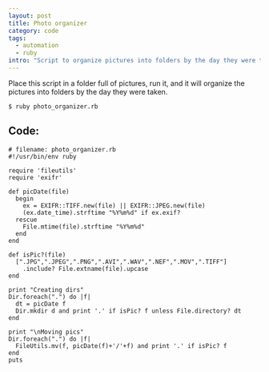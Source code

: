 ```yaml
--- 
layout: post
title: Photo organizer
category: code
tags:
  - automation
  - ruby
intro: "Script to organize pictures into folders by the day they were taken"
---
```


Place this script in a folder full of pictures, run it, and it will organize
the pictures into folders by the day they were taken.

    $ ruby photo_organizer.rb
    

## Code:
    
    # filename: photo_organizer.rb
    #!/usr/bin/env ruby

    require 'fileutils'
    require 'exifr'
    
    def picDate(file)
      begin 
        ex = EXIFR::TIFF.new(file) || EXIFR::JPEG.new(file)
        (ex.date_time).strftime "%Y%m%d" if ex.exif?
      rescue
        File.mtime(file).strftime "%Y%m%d"
      end
    end
    
    def isPic?(file)
      [".JPG",".JPEG",".PNG",".AVI",".WAV",".NEF",".MOV",".TIFF"]
        .include? File.extname(file).upcase
    end
    
    print "Creating dirs"
    Dir.foreach(".") do |f|
      dt = picDate f 
      Dir.mkdir d and print '.' if isPic? f unless File.directory? dt
    end
    
    print "\nMoving pics"
    Dir.foreach(".") do |f| 
      FileUtils.mv(f, picDate(f)+'/'+f) and print '.' if isPic? f
    end
    puts
    


